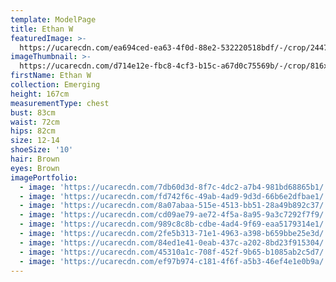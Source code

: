 ```yaml
---
template: ModelPage
title: Ethan W
featuredImage: >-
  https://ucarecdn.com/ea694ced-ea63-4f0d-88e2-532220518bdf/-/crop/2447x1240/0,275/-/preview/
imageThumbnail: >-
  https://ucarecdn.com/d714e12e-fbc8-4cf3-b15c-a67d0c75569b/-/crop/816x1091/552,144/-/preview/
firstName: Ethan W
collection: Emerging
height: 167cm
measurementType: chest
bust: 83cm
waist: 72cm
hips: 82cm
size: 12-14
shoeSize: '10'
hair: Brown
eyes: Brown
imagePortfolio:
  - image: 'https://ucarecdn.com/7db60d3d-8f7c-4dc2-a7b4-981bd68865b1/'
  - image: 'https://ucarecdn.com/fd742f6c-49ab-4ad9-9d3d-66b6e2dfbae1/'
  - image: 'https://ucarecdn.com/8a07abaa-515e-4513-bb51-28a49b892c37/'
  - image: 'https://ucarecdn.com/cd09ae79-ae72-4f5a-8a95-9a3c7292f7f9/'
  - image: 'https://ucarecdn.com/989c8c8b-cdbe-4ad4-9f69-eaa5179314e1/'
  - image: 'https://ucarecdn.com/2fe5b313-71e1-4963-a398-b659bbe25e3d/'
  - image: 'https://ucarecdn.com/84ed1e41-0eab-437c-a202-8bd23f915304/'
  - image: 'https://ucarecdn.com/45310a1c-708f-452f-9b65-b1085ab2c5d7/'
  - image: 'https://ucarecdn.com/ef97b974-c181-4f6f-a5b3-46ef4e1e0b9a/'
---
```


